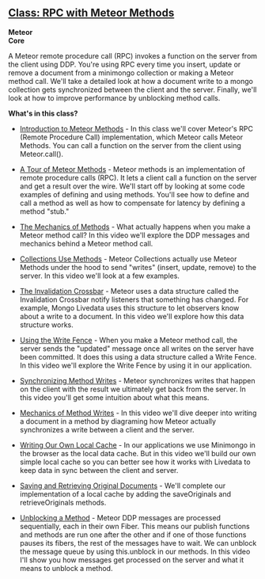 
## <a href="https://www.eventedmind.com/classes/rpc-meteor" target="_blank">Class: RPC with Meteor Methods</a>

**Meteor**<br>
**Core**

A Meteor remote procedure call (RPC) invokes a function on the server from the client using DDP. You're using RPC every time you insert, update or remove a document from a minimongo collection or making a Meteor method call. We'll take a detailed look at how a document write to a mongo collection gets synchronized between the client and the server. Finally, we'll look at how to improve performance by unblocking method calls.

**What's in this class?**


* <a href="https://www.eventedmind.com/classes/rpc-meteor/introduction-to-meteor-methods-012c8ab0" target="_blank">Introduction to Meteor Methods</a> - In this class we'll cover Meteor's RPC (Remote Procedure Call) implementation, which Meteor calls Meteor Methods. You can call a function on the server from the client using Meteor.call().

* <a href="https://www.eventedmind.com/classes/rpc-meteor/a-tour-of-meteor-methods-cf5e519d" target="_blank">A Tour of Meteor Methods</a> - Meteor methods is an implementation of remote procedure calls (RPC). It lets a client call a function on the server and get a result over the wire. We'll start off by looking at some code examples of defining and using methods. You'll see how to define and call a method as well as how to compensate for latency by defining a method "stub."

* <a href="https://www.eventedmind.com/classes/rpc-meteor/the-mechanics-of-methods" target="_blank">The Mechanics of Methods</a> - What actually happens when you make a Meteor method call? In this video we'll explore the DDP messages and mechanics behind a Meteor method call.

* <a href="https://www.eventedmind.com/classes/rpc-meteor/collections-use-methods" target="_blank">Collections Use Methods</a> - Meteor Collections actually use Meteor Methods under the hood to send "writes" (insert, update, remove) to the server. In this video we'll look at a few examples.

* <a href="https://www.eventedmind.com/classes/rpc-meteor/the-invalidation-crossbar" target="_blank">The Invalidation Crossbar</a> - Meteor uses a data structure called the Invalidation Crossbar notify listeners that something has changed. For example, Mongo Livedata uses this structure to let observers know about a write to a document. In this video we'll explore how this data structure works.

* <a href="https://www.eventedmind.com/classes/rpc-meteor/methods-writefence" target="_blank">Using the Write Fence</a> - When you make a Meteor method call, the server sends the "updated" message once all writes on the server have been committed. It does this using a data structure called a Write Fence. In this video we'll explore the Write Fence by using it in our application.

* <a href="https://www.eventedmind.com/classes/rpc-meteor/synchronizing-method-writes" target="_blank">Synchronizing Method Writes</a> - Meteor synchronizes writes that happen on the client with the result we ultimately get back from the server. In this video you'll get some intuition about what this means.

* <a href="https://www.eventedmind.com/classes/rpc-meteor/mechanics-of-method-writes" target="_blank">Mechanics of Method Writes</a> - In this video we'll dive deeper into writing a document in a method by diagraming how Meteor actually synchronizes a write between a client and the server.

* <a href="https://www.eventedmind.com/classes/rpc-meteor/writing-our-own-local-cache" target="_blank">Writing Our Own Local Cache</a> - In our applications we use Minimongo in the browser as the local data cache. But in this video we'll build our own simple local cache so you can better see how it works with Livedata to keep data in sync between the client and server.

* <a href="https://www.eventedmind.com/classes/rpc-meteor/saving-and-retrieving-original-documents" target="_blank">Saving and Retrieving Original Documents</a> - We'll complete our implementation of a local cache by adding the saveOriginals and retrieveOriginals methods.

* <a href="https://www.eventedmind.com/classes/rpc-meteor/unblocking-a-method" target="_blank">Unblocking a Method</a> - Meteor DDP messages are processed sequentially, each in their own Fiber. This means our publish functions and methods are run one after the other and if one of those functions pauses its fibers, the rest of the messages have to wait. We can unblock the message queue by using this.unblock in our methods. In this video I'll show you how messages get processed on the server and what it means to unblock a method.



